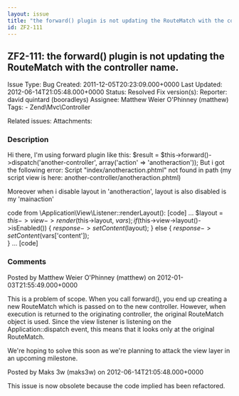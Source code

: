 ```yaml
---
layout: issue
title: "the forward() plugin is not updating the RouteMatch with the controller name."
id: ZF2-111
---
```


ZF2-111: the forward() plugin is not updating the RouteMatch with the controller name.
--------------------------------------------------------------------------------------

 Issue Type: Bug Created: 2011-12-05T20:23:09.000+0000 Last Updated: 2012-06-14T21:05:48.000+0000 Status: Resolved Fix version(s): 
 Reporter:  david quintard (booradleys)  Assignee:  Matthew Weier O'Phinney (matthew)  Tags: - Zend\\Mvc\\Controller
 
 Related issues: 
 Attachments: 
### Description

Hi there, I'm using forward plugin like this: $result = $this->forward()->dispatch('another-controller', array('action' => 'anotheraction')); But i got the following error: Script "index/anotheraction.phtml" not found in path (my script view is here: another-controller/anotheraction.phtml)

Moreover when i disable layout in 'anotheraction', layout is also disabled is my 'mainaction'

code from \\Application\\View\\Listener::renderLayout(): [code] ... $layout = $this->view->render($this->layout, $vars); if($this->view->layout()->isEnabled()) { $response->setContent($layout); } else { $response->setContent($vars['content']);  
 } ... [code]

 

 

### Comments

Posted by Matthew Weier O'Phinney (matthew) on 2012-01-03T21:55:49.000+0000

This is a problem of scope. When you call forward(), you end up creating a new RouteMatch which is passed on to the new controller. However, when execution is returned to the originating controller, the original RouteMatch object is used. Since the view listener is listening on the Application::dispatch event, this means that it looks only at the original RouteMatch.

We're hoping to solve this soon as we're planning to attack the view layer in an upcoming milestone.

 

 

Posted by Maks 3w (maks3w) on 2012-06-14T21:05:48.000+0000

This issue is now obsolete because the code implied has been refactored.

 

 